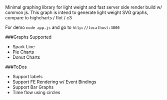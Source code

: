 Minimal graphing library for light weight and fast server side render build w/ common js.  This graph is intend to generate light weight SVG graphs, compare to highcharts / flot / c3

For demo ```node app.js``` and go to ```http://localhost:3000```

###Graphs Supported
 - Spark Line
 - Pie Charts
 - Donut Charts

###ToDos
 - Support labels
 - Support FE Rendering w/ Event Bindings
 - Support Bar Graphs
 - Time flow using circles